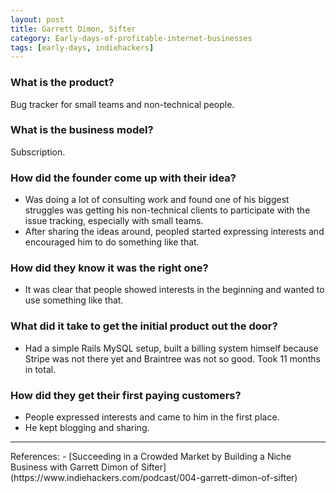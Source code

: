 ```yaml
---
layout: post
title: Garrett Dimon, Sifter
category: Early-days-of-profitable-internet-businesses
tags: [early-days, indiehackers]
---
```


### What is the product?

Bug tracker for small teams and non-technical people.

### What is the business model?

Subscription.

### How did the founder come up with their idea?

- Was doing a lot of consulting work and found one of his biggest
  struggles was getting his non-technical clients to participate with
  the issue tracking, especially with small teams.
- After sharing the ideas around, peopled started expressing interests and
  encouraged him to do something like that.

### How did they know it was the right one?

- It was clear that people showed interests in the beginning and wanted to use
  something like that.

### What did it take to get the initial product out the door?

- Had a simple Rails MySQL setup, built a billing system himself because Stripe
  was not there yet and Braintree was not so good. Took 11 months in total.

### How did they get their first paying customers?

- People expressed interests and came to him in the first place.
- He kept blogging and sharing.

<hr>
References:
- [Succeeding in a Crowded Market by Building a Niche Business with Garrett
  Dimon of Sifter](https://www.indiehackers.com/podcast/004-garrett-dimon-of-sifter)
